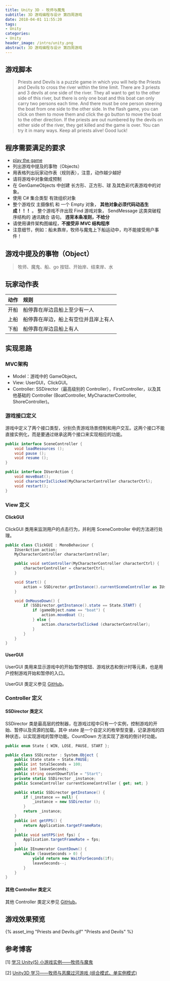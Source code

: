 ```yaml
---
title: Unity 3D - 牧师与魔鬼
subtitle: 3D 游戏编程与设计 第四周游戏
date: 2018-04-01 11:55:20
tags:
- Unity
categories:
- Unity
header_image: /intro/unity.png
abstract: 3D 游戏编程与设计 第四周游戏
---
```

## 游戏脚本
> Priests and Devils is a puzzle game in which you will help the Priests and Devils to cross the river within the time limit. There are 3 priests and 3 devils at one side of the river. They all want to get to the other side of this river, but there is only one boat and this boat can only carry two persons each time. And there must be one person steering the boat from one side to the other side. In the flash game, you can click on them to move them and click the go button to move the boat to the other direction. If the priests are out numbered by the devils on either side of the river, they get killed and the game is over. You can try it in many ways. Keep all priests alive! Good luck!

## 程序需要满足的要求
* [play the game]( http://www.flash-game.net/game/2535/priests-and-devils.html)
* 列出游戏中提及的事物（Objects）
* 用表格列出玩家动作表（规则表），注意，动作越少越好
* 请将游戏中对象做成预制
* 在 GenGameObjects 中创建 长方形、正方形、球 及其色彩代表游戏中的对象。
* 使用 C# 集合类型 有效组织对象
* 整个游戏仅 主摄像机 和 一个 Empty 对象， **其他对象必须代码动态生成！！！** 。 整个游戏不许出现 Find 游戏对象， SendMessage 这类突破程序结构的 通讯耦合 语句。 **违背本条准则，不给分**
* 请使用课件架构图编程，**不接受非 MVC 结构程序**
* 注意细节，例如：船未靠岸，牧师与魔鬼上下船运动中，均不能接受用户事件！

## 游戏中提及的事物（Object）
> 牧师、魔鬼、船、go 按钮、开始岸、结束岸、水

## 玩家动作表
| 动作         | 规则                             |
|:-------------|:--------------------------------|
| 开船         | 船停靠在岸边且船上至少有一人       |
| 上船         | 船停靠在岸边，船上有空位并且岸上有人|
| 下船         | 船停靠在岸边且船上有人             |

## 实现思路
### MVC架构
- Model：游戏中的 GameObject。
- View: UserGUI，ClickGUI。
- Controller: SSDirector（最高级别的 Controller），FirstController，以及其他基础的 Controller (BoatController, MyCharacterController, ShoreController)。

### 游戏接口定义
游戏中定义了两个接口类型，分别负责游戏场景控制和用户交互。这两个接口不能直接实例化，而是要通过继承这两个接口来实现相应的功能。
```csharp
public interface SceneController {
    void loadResources ();
    void pause ();
    void resume ();
}

public interface IUserAction {
    void moveBoat();
    void characterIsClicked(MyCharacterController characterCtrl);
    void restart();
}
```
### View 定义
#### ClickGUI
ClickGUI 类用来监测用户的点击行为，并利用 SceneController 中的方法进行处理。
```csharp
public class ClickGUI : MonoBehaviour {
    IUserAction action;
    MyCharacterController characterController;

    public void setController(MyCharacterController characterCtrl) {
        characterController = characterCtrl;
    }

    void Start() {
        action = SSDirector.getInstance().currentSceneController as IUserAction;
    }

    void OnMouseDown() {
        if (SSDirector.getInstance().state == State.START) {
            if (gameObject.name == "boat") {
            	action.moveBoat ();
            } else {
                action.characterIsClicked (characterController);
            }
        }
    }
}
```
#### UserGUI
UserGUI 类用来显示游戏中的开始/暂停按钮、游戏状态和倒计时等元素，也是用户控制游戏开始和暂停的入口。

UserGUI 类定义参见 [GitHub](https://github.com/Xungerrrr/3D-Game-Programming-and-Design/tree/master/Homework%202/Priests%20and%20Devils)。

### Controller 定义
#### SSDirector 类定义
SSDirector 类是最高层的控制器，在游戏过程中只有一个实例，控制游戏的开始、暂停以及资源的加载。其中 state 是一个自定义的枚举型变量，记录游戏的四种状态，以实现游戏的暂停功能。CountDown 方法实现了游戏的倒计时功能。
```csharp
public enum State { WIN, LOSE, PAUSE, START };

public class SSDirector : System.Object {
    public State state = State.PAUSE;
    public int totalSeconds = 100;
    public int leaveSeconds;
    public string countDownTitle = "Start";
    private static SSDirector _instance;
    public SceneController currentSceneController { get; set; }

    public static SSDirector getInstance() {
        if (_instance == null) {
        	_instance = new SSDirector ();
        }
        return _instance;
    }
    public int getFPS() {
        return Application.targetFrameRate;
    }
    public void setFPS(int fps) {
        Application.targetFrameRate = fps;
    }
    public IEnumerator CountDown() {
        while (leaveSeconds > 0) {
            yield return new WaitForSeconds(1f);
            leaveSeconds--;
        }
    }
}
```

#### 其他 Controller 类定义
其他 Controller 类定义参见 [GitHub](https://github.com/Xungerrrr/3D-Game-Programming-and-Design/tree/master/Homework%202/Priests%20and%20Devils)。

## 游戏效果预览
{% asset_img "Priests and Devils.gif" "Priests and Devils" %}

## 参考博客
[1] [学习 Unity(5) 小游戏实例——牧师与魔鬼](https://www.jianshu.com/p/07028b3da573)

[2] [Unity3D 学习——牧师与恶魔过河游戏 (组合模式、单实例模式)](https://blog.csdn.net/H12590400327/article/details/70037805)
